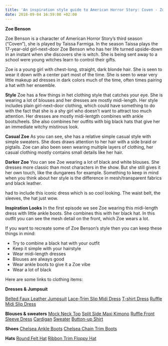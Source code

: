 ```yaml
---
title: 'An inspiration style guide to American Horror Story: Coven - Zoe'
date: 2018-09-04 16:59:00 +02:00
---
```


****Zoe Benson****

Zoe Benson is a character of American Horror Story’s third season (“Coven”), she is played by Taissa Farmiga. In the season Taissa plays the 17-year-old girl-next-door Zoe Benson who has her life turned upside-down in an instant when she discovers she is witch. She is being sent away to a school were young witches learn to control their gifts.
 
Zoe is a young girl with chest-long, straight, dark blonde hair. She is seen to wear it down with a center part most of the time. She is seen to wear very little makeup ad dresses in dark colors much of the time, often times pairing a hat with her ensemble.
 
**Style**
Zoe has a few things in het clothing style that catches your eye. She is wearing a lot of blouses and her dresses are mostly midi-length. Her style includes plain girl-next-door clothing, which could have something to do with the fact that she is a shy girl who doesn’t want to attract too much attention. Her dresses are mostly midi-lentgth combines with ankle boots/heels. She also combines her outfits with big black hats that give her an immediate witchy mistirous look.
 
 
**Casual Zoe**
As you can see, she has a relative simple casual style with simple sweaters. She does draws attention to her hair with a side braid or pigtails. Zoe can also been seen wearing multiple layers of clothing, her casual clothing mostly contains small details like her hair.

**Darker Zoe**
You can see Zoe wearing a lot of black and white blouses. She dresses more classic than most characters in the show. But she still gives it her own touch, like the dungarees for example. Something to keep in mind when you think about her style is the difference in mesh/transparent fabrics and black leather.

had to include this iconic dress which is so cool looking. The waist belt, the sleeves, the hat just wow.

**Inspiration Looks**
In the first episode we see Zoe wearing this midi-length dress with little ankle boots. She combines this with her black hat. In this outfit you can see the mesh detail on the front, which Zoe wears a lot.

If you want to recreate some of Zoe Benson’s style then you can keep these things in mind:

-	Try to combine a black hat with your outfit
-	Keep it simple with your hairstyle
-	Wear midi-length dresses 
-	Blouses are always good 
-	Wear ankle boots to give it a Zoe vibe
-	Wear a lot of black



Here are some links to clothing items:

**Dresses & Jumpsuit**

[Belted Faux Leather Jumpsuit](https://www.urbanoutfitters.com/shop/dahli-tatum-belted-faux-leather-jumpsuit?category=dresses&color=001)
[Lace-Trim Slip Midi Dress](https://www.urbanoutfitters.com/shop/uo-lace-trim-slip-midi-dress?category=dresses&color=009)
[T-shirt Dress](https://www.monki.com/en_eur/clothing/dresses/product.soft-t-shirt-dress-black-magic.0647687001.html)
[Ruffle Midi Slip Dress](http://eu.topshop.com/en/tseu/product/clothing-485092/dresses-485107/ruffle-midi-slip-dress-7900865)

**Blouses & sweaters**
[Mock Neck Top](https://www.urbanoutfitters.com/shop/uo-maggie-mock-neck-top?category=womens-tops&color=010)
[Split Side Maxi Kimono](https://nl.boohoo.com/split-side-maxi-kimono/DZZ14568.html?color=105)
[Ruffle Front Sleeve Dress](https://nl.boohoo.com/-ruffle-front-full-sleeve-blouse/DZZ24285.html?color=105)
[Cardigan](https://www.urbanoutfitters.com/shop/uo-blake-cardigan?category=sweaters-cardigans-for-women&color=006)
[Sweater](https://nl.boohoo.com/plus-roll-neck-tipped-tie-sleeve-jumper/PZZ83638.html)
[Button-up Shirt](https://www.monki.com/en_eur/clothing/tops/shirts-and-blouses/product.classic-button-up-shirt-white-light.0628346034.html)

**Shoes**
[Chelsea Ankle Boots](https://nl.boohoo.com/zip-trim-chelsea-ankle-boots/DZZ44469.html?color=197)
[Chelsea Chain Trim Boots](https://nl.boohoo.com/double-strap-chelsea-cut-work-chain-trim-boots/DZZ20411.html)

**Hats**
[Round Felt Hat](http://eu.topshop.com/en/tseu/product/bags-accessories-1702217/hats-485128/petra-round-felt-hat-7311372)
[Ribbon Trim Floppy Hat](https://nl.boohoo.com/maisy-ribbon-trim-floppy-hat/DZZ19316.html)



